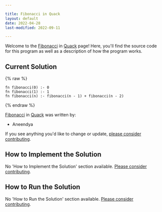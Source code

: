 ```yaml
---

title: Fibonacci in Quack
layout: default
date: 2022-04-28
last-modified: 2022-09-11

---
```


Welcome to the [Fibonacci](https://sampleprograms.io/projects/fibonacci) in [Quack](https://sampleprograms.io/languages/quack) page! Here, you'll find the source code for this program as well as a description of how the program works.

## Current Solution

{% raw %}

```quack
fn fibonacci(0) :- 0
fn fibonacci(1) :- 1
fn fibonacci(n) :- fibonacci(n - 1) + fibonacci(n - 2)
```

{% endraw %}

[Fibonacci](https://sampleprograms.io/projects/fibonacci) in [Quack](https://sampleprograms.io/languages/quack) was written by:

- Aneendya

If you see anything you'd like to change or update, [please consider contributing](https://github.com/TheRenegadeCoder/sample-programs).

## How to Implement the Solution

No 'How to Implement the Solution' section available. [Please consider contributing](https://github.com/TheRenegadeCoder/sample-programs-website).

## How to Run the Solution

No 'How to Run the Solution' section available. [Please consider contributing](https://github.com/TheRenegadeCoder/sample-programs-website).